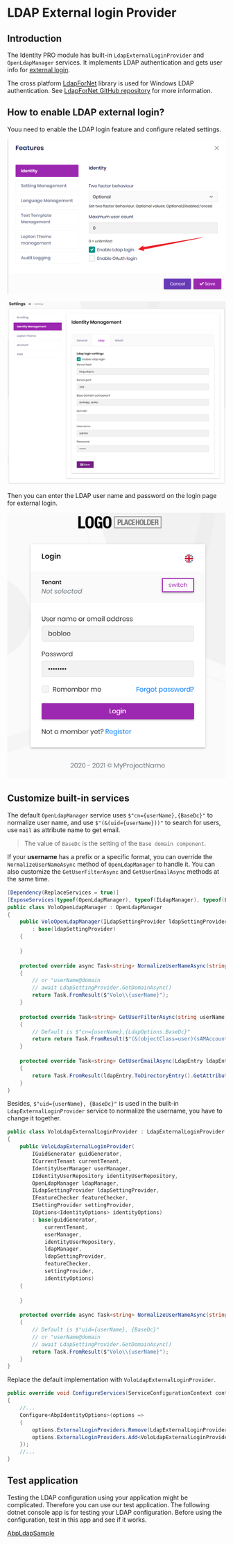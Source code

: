 # LDAP External login Provider

## Introduction

The Identity PRO module has built-in `LdapExternalLoginProvider` and `OpenLdapManager` services. It implements LDAP authentication and gets user info for [external login](https://github.com/abpframework/abp/issues/4977).

The cross platform [LdapForNet](https://www.nuget.org/packages/LdapForNet/) library is used for Windows LDAP authentication. See [LdapForNet GitHub repository](https://github.com/flamencist/ldap4net) for more information.

## How to enable LDAP external login?

Youu need to enable the LDAP login feature and configure related settings.

![enable-ldap-feature](../../images/enable-ldap-feature.png)

![configure-ldap-setting](../../images/configure-ldap-setting.png)

Then you can enter the LDAP user name and password on the login page for external login.

![ldap-login](../../images/ldap-login.png)

## Customize built-in services

The default `OpenLdapManager` service uses `$"cn={userName},{BaseDc}"` to normalize user name, and use `$"(&(uid={userName}))"` to search for users, use `mail` as attribute name to get email.

> The value of `BaseDc` is the setting of the `Base domain component`.

If your **username** has a prefix or a specific format, you can override the `NormalizeUserNameAsync` method of `OpenLdapManager` to handle it. You can also customize the `GetUserFilterAsync` and `GetUserEmailAsync` methods at the same time.

```cs
[Dependency(ReplaceServices = true)]
[ExposeServices(typeof(OpenLdapManager), typeof(ILdapManager), typeof(LdapManager))]
public class VoloOpenLdapManager : OpenLdapManager
{
    public VoloOpenLdapManager(ILdapSettingProvider ldapSettingProvider)
        : base(ldapSettingProvider)
    {

    }

    protected override async Task<string> NormalizeUserNameAsync(string userName)
    {
        // or "userName@domain 
        // await LdapSettingProvider.GetDomainAsync()
        return Task.FromResult($"Volo\\{userName}");
    }

    protected override Task<string> GetUserFilterAsync(string userName)
    {
        // Default is $"cn={userName},{LdapOptions.BaseDc}"
        return return Task.FromResult($"(&(objectClass=user)(sAMAccountName={userName}))");
    }

    protected override Task<string> GetUserEmailAsync(LdapEntry ldapEntry)
    {
        return Task.FromResult(ldapEntry.ToDirectoryEntry().GetAttribute("mail")?.GetValue<string>());
    }
}
```

Besides, `$"uid={userName}, {BaseDc}"` is used in the built-in `LdapExternalLoginProvider` service to normalize the username, you have to change it together.

```cs
public class VoloLdapExternalLoginProvider : LdapExternalLoginProvider
{
    public VoloLdapExternalLoginProvider(
        IGuidGenerator guidGenerator,
        ICurrentTenant currentTenant,
        IdentityUserManager userManager,
        IIdentityUserRepository identityUserRepository,
        OpenLdapManager ldapManager,
        ILdapSettingProvider ldapSettingProvider,
        IFeatureChecker featureChecker,
        ISettingProvider settingProvider,
        IOptions<IdentityOptions> identityOptions)
        : base(guidGenerator,
            currentTenant,
            userManager,
            identityUserRepository,
            ldapManager,
            ldapSettingProvider,
            featureChecker,
            settingProvider,
            identityOptions)
    {

    }

    protected override async Task<string> NormalizeUserNameAsync(string userName)
    {
        // Default is $"uid={userName}, {BaseDc}"
        // or "userName@domain 
        // await LdapSettingProvider.GetDomainAsync()
        return Task.FromResult($"Volo\\{userName}");
    }
}
```

Replace the default implementation with `VoloLdapExternalLoginProvider`.

```cs
public override void ConfigureServices(ServiceConfigurationContext context)
{
    //...
    Configure<AbpIdentityOptions>(options =>
    {
        options.ExternalLoginProviders.Remove(LdapExternalLoginProvider.Name);
        options.ExternalLoginProviders.Add<VoloLdapExternalLoginProvider>(LdapExternalLoginProvider.Name);
    });
    //...
}
```

## Test application

Testing the LDAP configuration using your application might be complicated. Therefore you can use our test application. The following dotnet console app is for testing your LDAP configuration. Before using the configuration, test in this app and see if it works.

[AbpLdapSample](https://github.com/abpframework/abp-samples/tree/master/AbpLdapSample)

